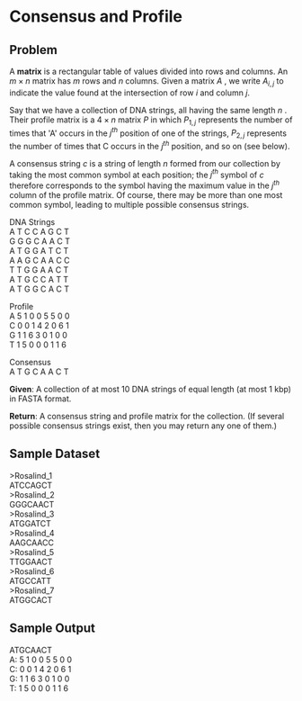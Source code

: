 # Consensus and Profile

## Problem
A **matrix** is a rectangular table of values divided into rows and columns. An $m×n$
 matrix has $m$ rows and $n$ columns. 
Given a matrix $A$
, we write $A_{i,j}$
 to indicate the value found at the intersection of row $i$ and column $j$.

Say that we have a collection of DNA strings, all having the same length $n$
. Their profile matrix is a $4×n$
 matrix $P$
 in which $P_{1,j}$
 represents the number of times that 'A' occurs in the 
$j^{th}$ position of one of the strings, 
$P_{2,j}$  represents the number of times that C occurs in the $j^{th}$ position, and so on (see below).

A consensus string $c$
 is a string of length $n$
 formed from our collection by taking the 
most common symbol at each position; 
the $j^{th}$ symbol of $c$
 therefore corresponds to the symbol having the maximum value in the $j^{th}$ column of the profile matrix. Of course, 
there may be more than one most common symbol, leading to multiple possible consensus strings.

DNA Strings<br>
A T C C A G C T<br>
G G G C A A C T<br>
A T G G A T C T<br>
A A G C A A C C<br>
T T G G A A C T<br>
A T G C C A T T<br>
A T G G C A C T<br>

Profile<br>
A   5 1 0 0 5 5 0 0<br>
C   0 0 1 4 2 0 6 1<br>
G   1 1 6 3 0 1 0 0<br>
T   1 5 0 0 0 1 1 6<br>

Consensus<br>
A T G C A A C T

**Given**: A collection of at most 10 DNA strings of equal length 
(at most 1 kbp) in FASTA format.

**Return**: A consensus string and profile matrix for the collection. 
(If several possible consensus strings exist, then you may return any one of them.)

## Sample Dataset
\>Rosalind_1<br>
ATCCAGCT<br>
\>Rosalind_2<br>
GGGCAACT<br>
\>Rosalind_3<br>
ATGGATCT<br>
\>Rosalind_4<br>
AAGCAACC<br>
\>Rosalind_5<br>
TTGGAACT<br>
\>Rosalind_6<br>
ATGCCATT<br>
\>Rosalind_7<br>
ATGGCACT<br>

## Sample Output
ATGCAACT<br>
A: 5 1 0 0 5 5 0 0<br>
C: 0 0 1 4 2 0 6 1<br>
G: 1 1 6 3 0 1 0 0<br>
T: 1 5 0 0 0 1 1 6<br>